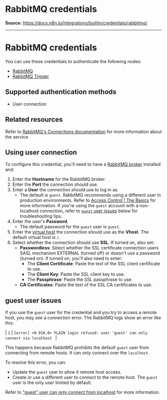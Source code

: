 # RabbitMQ credentials

**Source:** https://docs.n8n.io/integrations/builtin/credentials/rabbitmq/

---

# RabbitMQ credentials

You can use these credentials to authenticate the following nodes:

- [RabbitMQ](../../app-nodes/n8n-nodes-base.rabbitmq/)
- [RabbitMQ Trigger](../../trigger-nodes/n8n-nodes-base.rabbitmqtrigger/)

## Supported authentication methods

- User connection

## Related resources

Refer to [RabbitMQ's Connections documentation](https://www.rabbitmq.com/docs/connections) for more information about the service.

## Using user connection

To configure this credential, you'll need to have a [RabbitMQ broker](https://www.rabbitmq.com/) installed and:

1. Enter the **Hostname** for the RabbitMQ broker.
2. Enter the **Port** the connection should use.
3. Enter a **User** the connection should use to log in as.
   - The default is `guest`. RabbitMQ recommends using a different user in production environments. Refer to [Access Control | The Basics](https://www.rabbitmq.com/docs/access-control#basics) for more information. If you're using the `guest` account with a non-localhost connection, refer to [`guest` user issues](#guest-user-issues) below for troubleshooting tips.
4. Enter the user's **Password**.
   - The default password for the `guest` user is `guest`.
5. Enter the [virtual host](https://www.rabbitmq.com/docs/vhosts) the connection should use as the **Vhost**. The default virtual host is `/`.
6. Select whether the connection should use **SSL**. If turned on, also set:
   - **Passwordless**: Select whether the SSL certificate connection users SASL mechanism EXTERNAL (turned off) or doesn't use a password (turned on). If turned on, you'll also need to enter:
     - The **Client Certificate**: Paste the text of the SSL client certificate to use.
     - The **Client Key**: Paste the SSL client key to use.
     - The **Passphrase**: Paste the SSL passphrase to use.
   - **CA Certificates**: Paste the text of the SSL CA certificates to use.

## guest user issues

If you use the `guest` user for the credential and you try to access a remote host, you may see a connection error. The RabbitMQ logs show an error like this:

| ``` 1 ``` | ``` [error] <0.918.0> PLAIN login refused: user 'guest' can only connect via localhost  ``` |

This happens because RabbitMQ prohibits the default `guest` user from connecting from remote hosts. It can only connect over the `localhost`.

To resolve this error, you can:

- Update the `guest` user to allow it remote host access.
- Create or use a different user to connect to the remote host. The `guest` user is the only user limited by default.

Refer to ["guest" user can only connect from localhost](https://www.rabbitmq.com/docs/access-control#loopback-users) for more information.
